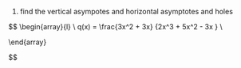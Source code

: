 1. find the vertical asympotes and horizontal asymptotes and holes 

$$
\begin{array}{l} \\
q(x)  =  \frac{3x^2 + 3x} {2x^3 + 5x^2   - 3x } \\

\end{array}

$$
